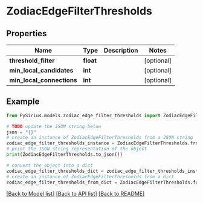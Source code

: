 # ZodiacEdgeFilterThresholds


## Properties

Name | Type | Description | Notes
------------ | ------------- | ------------- | -------------
**threshold_filter** | **float** |  | [optional] 
**min_local_candidates** | **int** |  | [optional] 
**min_local_connections** | **int** |  | [optional] 

## Example

```python
from PySirius.models.zodiac_edge_filter_thresholds import ZodiacEdgeFilterThresholds

# TODO update the JSON string below
json = "{}"
# create an instance of ZodiacEdgeFilterThresholds from a JSON string
zodiac_edge_filter_thresholds_instance = ZodiacEdgeFilterThresholds.from_json(json)
# print the JSON string representation of the object
print(ZodiacEdgeFilterThresholds.to_json())

# convert the object into a dict
zodiac_edge_filter_thresholds_dict = zodiac_edge_filter_thresholds_instance.to_dict()
# create an instance of ZodiacEdgeFilterThresholds from a dict
zodiac_edge_filter_thresholds_from_dict = ZodiacEdgeFilterThresholds.from_dict(zodiac_edge_filter_thresholds_dict)
```
[[Back to Model list]](../README.md#documentation-for-models) [[Back to API list]](../README.md#documentation-for-api-endpoints) [[Back to README]](../README.md)


